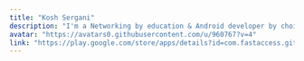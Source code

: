 ```yaml
---
title: "Kosh Sergani"
description: "I'm a Networking by education & Android developer by choice."
avatar: "https://avatars0.githubusercontent.com/u/960767?v=4"
link: "https://play.google.com/store/apps/details?id=com.fastaccess.github"
---
```


